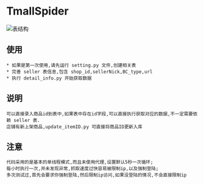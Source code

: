 # TmallSpider
![表结构](https://github.com/joson1205/TmallSpider/blob/master/table.png?raw=true)

## 使用
    * 如果是第一次使用,请先运行 setting.py 文件,创建相关表
    * 完善 seller 表信息,包含 shop_id,sellerNick,BC_type,url
    * 执行 detail_info.py 开始获取数据
## 说明
    可以直接录入商品id到表中,如果表中存在id字段,可以直接执行获取对应的数据,不一定需要依赖 seller 表.
    店铺有新上架商品,update_itemID.py 可直接将商品ID更新入库
## 注意
    代码采用的是基本的单线程模式,而且未使用代理,设置默认5秒一次循环;
    每小时执行一次,并未发现异常,抓取速度过快容易被限制ip,以及强制登陆;
    多次测试过,首先会要求你强制登陆,然后限制ip访问,如果没登陆的情况,不会直接限制ip


